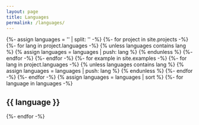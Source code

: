 ```yaml
---
layout: page
title: Languages
permalink: /languages/
---
```


<div>
   {%- assign languages = '' | split: '' -%}
   {%- for project in site.projects -%}
      {%- for lang in project.languages -%}
         {% unless languages contains lang %}
            {% assign languages = languages | push: lang %}
         {% endunless %}
      {%- endfor -%}
   {%- endfor -%}
   {%- for example in site.examples -%}
      {%- for lang in project.languages -%}
         {% unless languages contains lang %}
            {% assign languages = languages | push: lang %}
         {% endunless %}
      {%- endfor -%}
   {%- endfor -%}
   {% assign languages = languages | sort %}
   {%- for language in languages -%}
   <div id="#{{ language | slugize }}">
   <h2>{{ language }}</h2>
   </div>
   {%- endfor -%}
</div>
